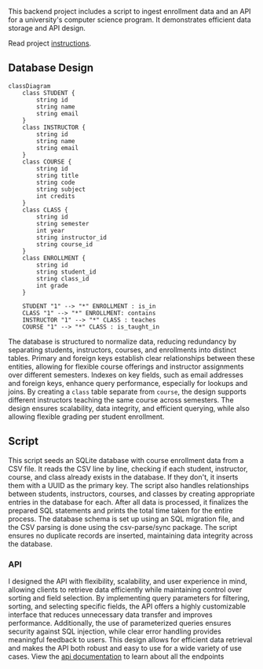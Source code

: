 This backend project includes a script to ingest enrollment data and an API for a university's computer science program. It demonstrates efficient data storage and API design.

Read project [instructions](instructions.md).

## Database Design

```mermaid
classDiagram
    class STUDENT {
        string id
        string name
        string email
    }
    class INSTRUCTOR {
        string id
        string name
        string email
    }
    class COURSE {
        string id
        string title
        string code
        string subject
        int credits
    }
    class CLASS {
        string id
        string semester
        int year
        string instructor_id
        string course_id
    }
    class ENROLLMENT {
        string id
        string student_id
        string class_id
        int grade
    }

    STUDENT "1" --> "*" ENROLLMENT : is_in
    CLASS "1" --> "*" ENROLLMENT: contains
    INSTRUCTOR "1" --> "*" CLASS : teaches
    COURSE "1" --> "*" CLASS : is_taught_in
```

The database is structured to normalize data, reducing redundancy by separating students, instructors, courses, and enrollments into distinct tables. Primary and foreign keys establish clear relationships between these entities, allowing for flexible course offerings and instructor assignments over different semesters. Indexes on key fields, such as email addresses and foreign keys, enhance query performance, especially for lookups and joins. By creating a `class` table separate from `course`, the design supports different instructors teaching the same course across semesters. The design ensures scalability, data integrity, and efficient querying, while also allowing flexible grading per student enrollment.

## Script

This script seeds an SQLite database with course enrollment data from a CSV file. It reads the CSV line by line, checking if each student, instructor, course, and class already exists in the database. If they don't, it inserts them with a UUID as the primary key. The script also handles relationships between students, instructors, courses, and classes by creating appropriate entries in the database for each. After all data is processed, it finalizes the prepared SQL statements and prints the total time taken for the entire process. The database schema is set up using an SQL migration file, and the CSV parsing is done using the csv-parse/sync package. The script ensures no duplicate records are inserted, maintaining data integrity across the database.

### API
I designed the API with flexibility, scalability, and user experience in mind, allowing clients to retrieve data efficiently while maintaining control over sorting and field selection. By implementing query parameters for filtering, sorting, and selecting specific fields, the API offers a highly customizable interface that reduces unnecessary data transfer and improves performance. Additionally, the use of parameterized queries ensures security against SQL injection, while clear error handling provides meaningful feedback to users. This design allows for efficient data retrieval and makes the API both robust and easy to use for a wide variety of use cases.
View the [api documentation](api-documentation.md) to learn about all the endpoints

